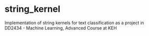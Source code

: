 # string_kernel
 Implementation of string kernels for text classification as a project in DD2434 - Machine Learning, Advanced Course at KEH
